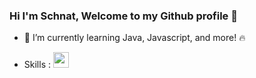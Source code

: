 ### Hi I'm Schnat, Welcome to my Github profile 👋
* 🌱 I’m currently learning Java, Javascript, and more! 🔥

* Skills :
  <img src='[figure/rstudio.png](https://gyazo.com/eb5c5741b6a9a16c692170a41a49c858.png](https://cdn.icon-icons.com/icons2/2415/PNG/512/java_original_wordmark_logo_icon_146459.png)' width='25'>



<!--
**pschnatt/pschnatt** is a ✨ _special_ ✨ repository because its `README.md` (this file) appears on your GitHub profile.

Here are some ideas to get you started:

- 🔭 I’m currently working on ...
- 🌱 I’m currently learning ...
- 👯 I’m looking to collaborate on ...
- 🤔 I’m looking for help with ...
- 💬 Ask me about ...
- 📫 How to reach me: ...
- 😄 Pronouns: ...
- ⚡ Fun fact: ...
-->
